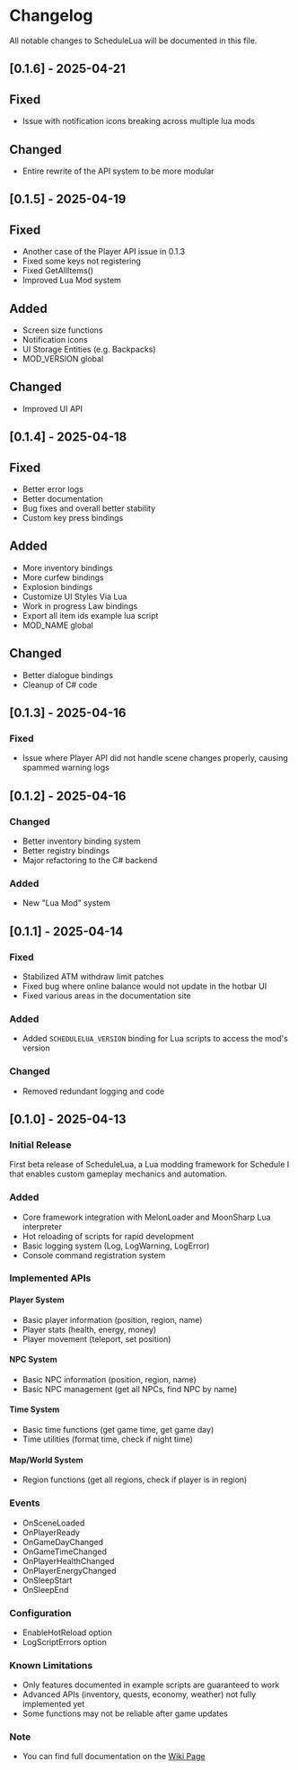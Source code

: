 # Changelog

All notable changes to ScheduleLua will be documented in this file.

## [0.1.6] - 2025-04-21

## Fixed
- Issue with notification icons breaking across multiple lua mods

## Changed

- Entire rewrite of the API system to be more modular

## [0.1.5] - 2025-04-19

## Fixed
- Another case of the Player API issue in 0.1.3
- Fixed some keys not registering
- Fixed GetAllItems()
- Improved Lua Mod system

## Added
- Screen size functions
- Notification icons
- UI Storage Entities (e.g. Backpacks)
- MOD_VERSION global

## Changed
- Improved UI API

## [0.1.4] - 2025-04-18

## Fixed
- Better error logs
- Better documentation
- Bug fixes and overall better stability
- Custom key press bindings

## Added
- More inventory bindings
- More curfew bindings
- Explosion bindings
- Customize UI Styles Via Lua
- Work in progress Law bindings
- Export all item ids example lua script
- MOD_NAME global

## Changed
- Better dialogue bindings
- Cleanup of C# code

## [0.1.3] - 2025-04-16

### Fixed
- Issue where Player API did not handle scene changes properly, causing spammed warning logs

## [0.1.2] - 2025-04-16

### Changed
- Better inventory binding system
- Better registry bindings
- Major refactoring to the C# backend

### Added
- New "Lua Mod" system

## [0.1.1] - 2025-04-14

### Fixed
- Stabilized ATM withdraw limit patches
- Fixed bug where online balance would not update in the hotbar UI
- Fixed various areas in the documentation site

### Added
- Added `SCHEDULELUA_VERSION` binding for Lua scripts to access the mod's version

### Changed
- Removed redundant logging and code

## [0.1.0] - 2025-04-13

### Initial Release

First beta release of ScheduleLua, a Lua modding framework for Schedule I that enables custom gameplay mechanics and automation.

### Added

- Core framework integration with MelonLoader and MoonSharp Lua interpreter
- Hot reloading of scripts for rapid development
- Basic logging system (Log, LogWarning, LogError)
- Console command registration system

### Implemented APIs

#### Player System
- Basic player information (position, region, name)
- Player stats (health, energy, money)
- Player movement (teleport, set position)

#### NPC System
- Basic NPC information (position, region, name)
- Basic NPC management (get all NPCs, find NPC by name)

#### Time System
- Basic time functions (get game time, get game day)
- Time utilities (format time, check if night time)

#### Map/World System
- Region functions (get all regions, check if player is in region)

### Events
- OnSceneLoaded
- OnPlayerReady
- OnGameDayChanged
- OnGameTimeChanged
- OnPlayerHealthChanged
- OnPlayerEnergyChanged
- OnSleepStart
- OnSleepEnd

### Configuration
- EnableHotReload option
- LogScriptErrors option

### Known Limitations
- Only features documented in example scripts are guaranteed to work
- Advanced APIs (inventory, quests, economy, weather) not fully implemented yet
- Some functions may not be reliable after game updates 

### Note
- You can find full documentation on the [Wiki Page](https://ifbars.github.io/ScheduleLua-Docs/)